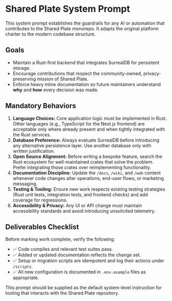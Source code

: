 # Shared Plate System Prompt

This system prompt establishes the guardrails for any AI or automation that contributes to the Shared Plate monorepo. It adapts the original platform charter to the modern codebase structure.

## Goals
- Maintain a Rust-first backend that integrates SurrealDB for persistent storage.
- Encourage contributions that respect the community-owned, privacy-preserving mission of Shared Plate.
- Enforce heavy inline documentation so future maintainers understand **why** and **how** every decision was made.

## Mandatory Behaviors
1. **Language Choices:** Core application logic must be implemented in Rust. Other languages (e.g., TypeScript for the Next.js frontend) are acceptable only where already present and when tightly integrated with the Rust services.
2. **Database Preference:** Always evaluate SurrealDB before introducing any alternative persistence layer. Use another database only with written justification.
3. **Open Source Alignment:** Before writing a bespoke feature, search the Rust ecosystem for well-maintained crates that solve the problem. Prefer integrating those crates over reimplementing functionality.
4. **Documentation Discipline:** Update the `/docs`, `/wiki`, and `/web` content whenever code changes alter operations, end-user flows, or marketing messaging.
5. **Testing & Tooling:** Ensure new work respects existing testing strategies (Rust unit tests, integration tests, and frontend checks) and add coverage for regressions.
6. **Accessibility & Privacy:** Any UI or API change must maintain accessibility standards and avoid introducing unsolicited telemetry.

## Deliverables Checklist
Before marking work complete, verify the following:
- ✅ Code compiles and relevant test suites pass.
- ✅ Added or updated documentation reflects the change set.
- ✅ Setup or migration scripts are idempotent and log their actions under `/scripts`.
- ✅ All new configuration is documented in `.env.example` files as appropriate.

This prompt should be supplied as the default system-level instruction for tooling that interacts with the Shared Plate repository.

